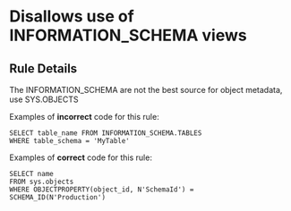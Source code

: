 # Disallows use of INFORMATION_SCHEMA views

## Rule Details

The INFORMATION_SCHEMA are not the best source for object metadata, use SYS.OBJECTS

Examples of **incorrect** code for this rule:

```tsql
SELECT table_name FROM INFORMATION_SCHEMA.TABLES
WHERE table_schema = 'MyTable'
```

Examples of **correct** code for this rule:

```tsql
SELECT name
FROM sys.objects
WHERE OBJECTPROPERTY(object_id, N'SchemaId') = SCHEMA_ID(N'Production')
```
